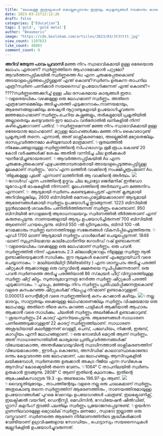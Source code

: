 ```yaml
---
title: "ലോകത്തു ഇത്രയുംപേർ കൊല്ലപ്പെടാനും ഇത്രയും കുറ്റകൃത്യങ്ങൾ നടക്കാനും കാരണമായ മറ്റൊരു ലോഹം ഇല്ല, എന്നാൽ സ്വർണ്ണത്തെ കുറിച്ച് നിങ്ങളറിയാത്ത കാര്യങ്ങളുണ്ട്"
date: 2023-03-21T12:12:26
draft: false
categories: ["Education"]
tags: ['gold', 'gold metal']
author: "Beaumaris"
image: "https://cdn.boolokam.com/articles/2023/03/3t3tttt.jpg"
view_count: 1107833
like_count: 48883
comment_count: 0
---
```


**അറിവ് തേടുന്ന പാവം പ്രവാസി** മഞ്ഞ നിറം സ്വാഭാവികമായി ഉള്ള ഒരേയൊരു ലോഹം ഏതാണ്? സ്വർണ്ണത്തിനെ ആഹാരമാക്കാൻ പറ്റുമോ?ആവർത്തനപ്പട്ടികയിൽ സ്വർണ്ണത്തെ Au എന്ന ചുരുക്കപ്പേരുകൊണ്ട് അടയാളപ്പെടുത്തപ്പെട്ടിട്ടുള്ളത് എന്ത് കൊണ്ട്?സ്വർണം ഉരുകുന്ന താപനില എത്ര?സ്വർണ പണിക്കാർ സയനൈഡ് ഉപയോഗിക്കുന്നത് എന്ത് കൊണ്ട്?⭐ ????സ്വർണ്ണത്തെക്കുറിച്ച് ഉള്ള ചില രസകരമായ കാര്യങ്ങൾ ഇതാ. ✨വളരെയധികം വഴക്കമുള്ള ഒരു ലോഹമാണ് സ്വർണ്ണം. അതിനെ എത്രവേണമെങ്കിലും അടിച്ചുപരത്തി എടുക്കാനാകും.നാണയമായും, ആഭരണങ്ങളാക്കിയും മനുഷ്യൻ നൂറ്റാണ്ടുകളായി ഉപയോഗിച്ചുവരുന്ന മഞ്ഞലോഹമാണ് സ്വർണ്ണം.ചെറിയ കഷ്ണങ്ങളും, തരികളുമായി പ്രകൃതിയിൽ അല്ലാതെയും കണ്ടുവരുന്ന ഈ ലോഹം വൻതോതിൽ ഖനികളിൽ നിന്ന് കുഴിച്ചെടുക്കാറാണ് പതിവ്. ✨സ്വർണ്ണമെന്നത് മഞ്ഞ നിറം സ്വാഭാവികമായി ഉള്ള ഒരേയൊരു ലോഹമാണ്. മറ്റുള്ള ലോഹങ്ങൾക്കും മഞ്ഞ നിറം കൈവരാറുണ്ട് പ്രകൃത്യാൽ തന്നെ. എന്നാൽ, അത് ഓക്സീകരണമോ, അല്ലെങ്കിൽ മറ്റേതെങ്കിലും രാസപ്രവർത്തനമോ കഴിയുമ്പോൾ മാത്രമാണ്. ✨ഭൂതലത്തിൽ നിക്ഷേപങ്ങളായുള്ള സ്വർണ്ണത്തിന്റെ സിംഹഭാഗവും ഭൂമി രൂപം കൊണ്ട് 20 കോടി വർഷങ്ങൾക്ക് ശേഷം അതിൽ വന്നിടിച്ച ചില ഉൽക്കകൾ ഘനീഭവിച്ചുണ്ടായതാണ്. ✨ആവർത്തനപ്പട്ടികയിൽ Au എന്ന ചുരുക്കപ്പേരുകൊണ്ട് എഴുപത്തൊമ്പതാമതായി അടയാളപ്പെടുത്തപ്പെട്ടിട്ടുള്ള മൂലകമാണ് സ്വർണ്ണം. 'ഓറം'എന്ന ലത്തീൻ വാക്കിന്റെ സംക്ഷിപ്തരൂപമാണ് Au. 'തിളക്കമുള്ള പുലരി' എന്നാണ് ലത്തീനിൽ ആ വാക്കിന്റെ അർത്ഥം. ![](https://cdn.boolokam.com/articles/2023/03/t3t3tt-2.jpg)✨ഗോൾഡ് എന്ന പദത്തിന്റെ ഉദ്ഭവം ചില പ്രോട്ടോ ജെർമനിക് ഇൻഡോ യൂറോപ്യൻ ഭാഷകളിൽ നിന്നാണ്. മൂലപദത്തിന്റെ അർത്ഥസൂചന മഞ്ഞനിറം എന്നാണ്. ✨ ആദ്യമായി സ്വർണം കണ്ടെടുക്കപ്പെട്ടത് എന്നത് കൃത്യമായി അറിവില്ലെങ്കിലും, 2600 ബിസിയിൽ മെസപ്പൊട്ടേമിയക്കാരാണ് ആദ്യമായി ആഭരണങ്ങൾക്കായി സ്വർണ്ണം ഉപയോഗിച്ചു തുടങ്ങുന്നത്. 1223 ബിസിയിൽ ടൂട്ടൻഖാമന്റെ ശവകുടീരം പണിതീർത്തിരുന്നത് സ്വർണ്ണം കൊണ്ടാണ്. 950 ബിസിയിൽ സോളമന്റെ ആരാധനാലയവും സ്വർണത്തിൽ തീർത്തതാണ് എന്ന് കരുതപ്പെടുന്നു. നാണയങ്ങളായി ആദ്യം ഉപയോഗിച്ചിരുന്നത് 700 ബിസിയിൽ ആണെന്ന് പറയപ്പെടുന്നു. ബിസി 550 -ൽ ഗ്രീസുകാരും, ബിസി 100 -ൽ റോമക്കാരും സ്വർണ്ണ ഖനനത്തിനുള്ള സങ്കേതങ്ങൾ വികസിപ്പിച്ചെടുത്തിരുന്നു. ✨ എഡി 1700 ലാണ് ആദ്യമായി സ്വർണ്ണം ഹാൾമാർക്ക് ചെയ്യപ്പെടുന്നത്. 1848 -ലാണ് സുപ്രസിദ്ധമായ കാലിഫോർണിയ ഗോൾഡ് റഷ് ഉണ്ടാകുന്നത്. ✨വളരെയധികം വഴക്കമുള്ള ഒരു ലോഹമാണ് സ്വർണ്ണം. ഒരു പവൻ സ്വർണ്ണത്തിൽ നിന്ന് ഏകദേശം 2.3 കിലോമീറ്ററോളം നീളമുള്ള സ്വർണ്ണ നൂൽ ഉണ്ടാക്കിയെടുക്കാൻ സാധിക്കും. ഈ നൂലുകൾ കൊണ്ട് എംബ്രോയ്ഡറി വരെ ചെയ്യാനാകും. ✨ മാലിയബിലിറ്റി (Malleability ) എന്ന ശാസ്ത്രപദം അടിച്ചു പരത്തി ഷീറ്റുകൾ ആക്കാനുള്ള ഒരു വസ്തുവിന്റെ ക്ഷമതയെ സൂചിപ്പിക്കുന്നതാണ്. ഒരു പവൻ സ്വർണത്തെ അടിച്ചു പരത്തിയാൽ 86 സ്‌ക്വയർ ഫീറ്റ് വിസ്താരത്തിലുള്ള സ്വർണ്ണ ഷീറ്റ് കിട്ടും. സുതാര്യമാവുന്നത്ര നേർത്ത സ്വർണ്ണ ഷീറ്റുകൾ പരത്തി എടുക്കാനാകും. ✨ചുവപ്പും, മഞ്ഞയും നിറം സ്വർണ്ണം പ്രതിഫലിപ്പിക്കുന്നതുകൊണ്ട് വളരെ കനംകുറഞ്ഞ ഷീറ്റുകൾക്ക് നീലപ്പച്ച നിറമാണ് ഉണ്ടാകാറുള്ളത്. 0.000013 സെന്റീമീറ്റർ വരെ സ്വർണ്ണത്തിന്റെ കനം കുറക്കാൻ കഴിയും. ![](https://cdn.boolokam.com/articles/2023/03/t3t3ttttt-439x1024.jpg)✨നല്ല ഭാരവും, സാന്ദ്രതയും ഒക്കെയുള്ള ലോഹമാണെങ്കിലും സ്വർണ്ണം വിഷമയമായ ഒരു ലോഹമല്ല. അതിനെ തീരെ കനം കുറഞ്ഞ പാളികൾ ആക്കിയാൽ ആഹാരം ആക്കാൻ വരെ സാധിക്കും. ചിലരിൽ സ്വർണ്ണം അലർജികൾ ഉണ്ടാക്കാറുണ്ട്. ✨ശുദ്ധസ്വർണ്ണം 24 കാരറ്റ് എന്നറിയപ്പെടുന്നു. ആഭരണങ്ങൾ സാധാരണ പണിഞ്ഞെടുക്കാറുള്ളത് 22 കാരറ്റ് സ്വർണ്ണത്തിലാണ്. സാധാരണ അശുദ്ധിയായി കലർത്തുന്നത് വെള്ളി, ചെമ്പ്, പലേഡിയം, നിക്കൽ, ഇരുമ്പ്, കാഡ്മിയം എന്നീ ലോഹങ്ങളാണ്. ✨ഒരു നോബിൾ മെറ്റൽ ആണ് സ്വർണ്ണം. അത് സാധാരണഗതിയിൽ കാര്യമായ പ്രതിപ്രവർത്തനങ്ങൾക്ക് വിധേയമാകാത്ത, അന്തരീക്ഷവായുവിന്റെ സ്വാധീനത്താൽ ഓക്സീകരണത്തിന് വിധേയമാകാത്ത , ഈർപ്പം കൊണ്ടോ, അസിഡിക് കാലാവസ്ഥകൊണ്ടോ ഒന്നും കേടുവരാത്ത ഒരു ലോഹമാണ്. പല ലോഹങ്ങളും ആസിഡുകളിൽ ലയിക്കുമ്പോൾ, സ്വർണത്തെ ഉരുക്കാൻ അക്വാ റീജിയ എന്ന സവിശേഷ ആസിഡ് കോക്ക്ടെയിൽ തന്നെ വേണം. ✨1064° C താപനിലയിൽ സ്വർണം ഉരുകാൻ തുടങ്ങുന്നു. 2808° C ആണ് ഇതിന്റെ ക്വഥനാങ്കം. ഇതിന്റെ ആപേക്ഷികസാന്ദ്രത 19.3 -ഉം അണുഭാരം 196.97-ഉം ആണ്. ![](https://cdn.boolokam.com/articles/2023/03/t333444.jpg)✨വൈദ്യുതിയുടേയും , താപത്തിന്റേയും വളരെ നല്ല ഒരു ചാലകമാണ് സ്വർണ്ണം. അതുകൊണ്ടു തന്നെ സ്വർണ്ണത്തിന് ആഭരണത്തിനും , നാണയത്തിനുമായുള്ള ഉപയോഗങ്ങൾക്ക് പുറമെ വേറെയും ഉപയോഗങ്ങൾ പലതുണ്ട്. ഇലക്ട്രോണിക്സ്, ഇലക്ട്രിക്കൽ വയറിങ്, ഡെന്റിസ്ട്രി, മെഡിസിൻ, റേഡിയേഷൻ ഷീൽഡിങ്, ഗ്ലാസ് കളറിംഗ് തുടങ്ങി പലതിലും സ്വർണ്ണം പ്രയോജനപ്പെടുന്നുണ്ട്. ✨ഉയർന്ന ഗുണനിലവാരമുള്ള മെറ്റാലിക് സ്വർണ്ണം മണമോ , സ്വാദോ ഇല്ലാത്ത ഒരു വസ്തുവാണ്. സ്വർണത്തെ ആഭരണ നിർമാണത്തിനിടെ ശുദ്ധീകരിക്കാൻ വേണ്ടിയാണ് ഉഗ്രവിഷങ്ങളായ സോഡിയം , പൊട്ടാസ്യം സയനൈഡുകൾ ജ്വല്ലറികളിൽ ഉപയോഗിച്ചുവരുന്നത്. &nbsp;
